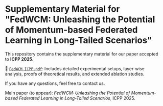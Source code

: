 # Supplementary Material for "FedWCM: Unleashing the Potential of Momentum-based Federated Learning in Long-Tailed Scenarios"

This repository contains the supplementary material for our paper accepted to **ICPP 2025**.

📄 [`FedWCM_ICPP.pdf`](FedWCM_ICPP.pdf): Includes detailed experimental setups, layer-wise analysis, proofs of theoretical results, and extended ablation studies.

If you have any questions, feel free to contact us.

Main paper (to appear): *FedWCM: Unleashing the Potential of Momentum-based Federated Learning in Long-Tailed Scenarios*, ICPP 2025.
